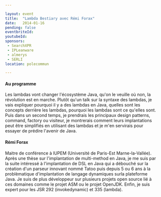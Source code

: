```yaml
---

layout: event
title:  "Lambda Bestiary avec Rémi Forax"
date:   2014-01-16
pending: false
eventbriteId:
youtubeId:
sponsors:
 - SearchXPR
 - IPLeanware
 - almerys
 - SERLI
location: polecommun

---
```


#### Au programme 

Les lambdas vont changer l'écosystème Java, qu'on le veuille où non, la révolution est en marche. Plutôt qu'un talk sur la syntaxe des lambdas, je vais expliquer pourquoi il y a des lambdas en Java, quelles sont les concepts derrière les lambdas, pourquoi les lambdas sont ce qu'elles sont. Puis dans un second temps, je prendrais les principaux design patterns, command, factory ou visiteur, je montrerais comment leurs implantations peut être simplifiés en utilisant des lambdas et je m'en servirais pour essayer de prédire l'avenir de Java.


#### Rémi Forax

Maitre de conférence à lUPEM (Université de Paris-Est Marne-la-Vallée). 
Après une thèse sur l'implantation de multi-method en Java, je me suis par la suite intéressé à l'implantation de DSL en Java qui a débouché sur la création d'un parseur innovant nommé Tatoo puis depuis 5 ou 6 ans à la problèmatique d'implantation de langage dynamiques surla plateforme Java. Je suis de plus développeur sur plusieurs projets open source lié à ces domaines comme le projet ASM ou le projet OpenJDK.
Enfin, je suis expert pour les JSR 292 (invokedynamic) et 335 (lambda).

